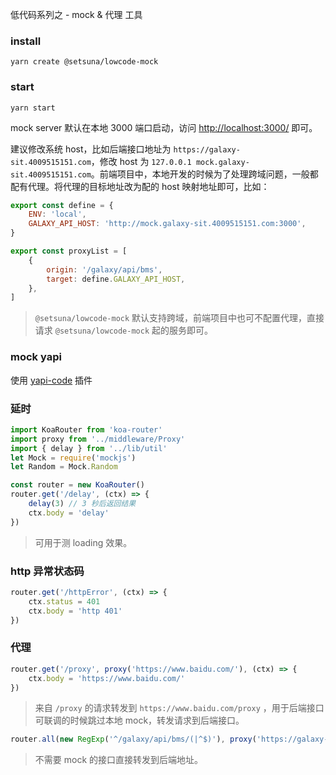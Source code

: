 低代码系列之 - mock & 代理 工具

### install

`yarn create @setsuna/lowcode-mock`

### start

`yarn start`

mock server 默认在本地 3000 端口启动，访问 [http://localhost:3000/](http://localhost:3000/) 即可。

建议修改系统 host，比如后端接口地址为 `https://galaxy-sit.4009515151.com`，修改 host 为 `127.0.0.1 mock.galaxy-sit.4009515151.com`。前端项目中，本地开发的时候为了处理跨域问题，一般都配有代理。将代理的目标地址改为配的 host 映射地址即可，比如：

```js
export const define = {
	ENV: 'local',
	GALAXY_API_HOST: 'http://mock.galaxy-sit.4009515151.com:3000',
}

export const proxyList = [
	{
		origin: '/galaxy/api/bms',
		target: define.GALAXY_API_HOST,
	},
]
```

> `@setsuna/lowcode-mock` 默认支持跨域，前端项目中也可不配置代理，直接请求 `@setsuna/lowcode-mock` 起的服务即可。

### mock yapi

使用 [yapi-code](https://marketplace.visualstudio.com/items?itemName=wjkang.yapi-code) 插件

### 延时

```js
import KoaRouter from 'koa-router'
import proxy from '../middleware/Proxy'
import { delay } from '../lib/util'
let Mock = require('mockjs')
let Random = Mock.Random

const router = new KoaRouter()
router.get('/delay', (ctx) => {
	delay(3) // 3 秒后返回结果
	ctx.body = 'delay'
})
```

> 可用于测 loading 效果。

### http 异常状态码

```js
router.get('/httpError', (ctx) => {
	ctx.status = 401
	ctx.body = 'http 401'
})
```

### 代理

```js
router.get('/proxy', proxy('https://www.baidu.com/'), (ctx) => {
	ctx.body = 'https://www.baidu.com/'
})
```

> 来自 `/proxy` 的请求转发到 `https://www.baidu.com/proxy` ，用于后端接口可联调的时候跳过本地 mock，转发请求到后端接口。

```js
router.all(new RegExp('^/galaxy/api/bms/(|^$)'), proxy('https://galaxy-sit.4009515151.com'))
```

> 不需要 mock 的接口直接转发到后端地址。
